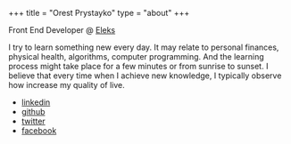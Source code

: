 +++
title = "Orest Prystayko"
type = "about"
+++

Front End Developer @ [Eleks](https://eleks.com/software-engineering/expertise/software-product-engineering)

I try to learn something new every day. It may relate to personal finances, physical health, algorithms, computer programming. And the learning process might take place for a few minutes or from sunrise to sunset. I believe that every time when I achieve new knowledge, I typically observe how increase my quality of live.

* [linkedin](www.linkedin.com/in/orestprystayko)
* [github](https://github.com/qetr1ck-op)
* [twitter](https://twitter.com/oprystayko)
* [facebook](https://www.facebook.com/orest.prustayko)
